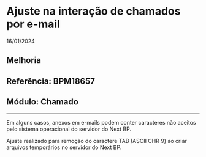 # Ajuste na interação de chamados por e-mail
16/01/2024
## Melhoria
## Referência: BPM18657
## Módulo: Chamado
***

Em alguns casos, anexos em e-mails podem conter caracteres não aceitos pelo sistema operacional do servidor do Next BP.

Ajuste realizado para remoção do caractere TAB (ASCII CHR 9) ao criar arquivos temporários no servidor do Next BP.
